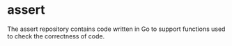 # assert

The assert repository contains code written in Go to support functions used to check the correctness of code.
